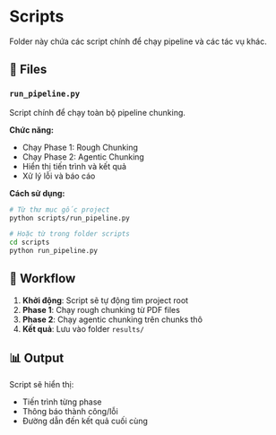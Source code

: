 # Scripts

Folder này chứa các script chính để chạy pipeline và các tác vụ khác.

## 📁 Files

### `run_pipeline.py`
Script chính để chạy toàn bộ pipeline chunking.

**Chức năng:**
- Chạy Phase 1: Rough Chunking
- Chạy Phase 2: Agentic Chunking
- Hiển thị tiến trình và kết quả
- Xử lý lỗi và báo cáo

**Cách sử dụng:**
```bash
# Từ thư mục gốc project
python scripts/run_pipeline.py

# Hoặc từ trong folder scripts
cd scripts
python run_pipeline.py
```

## 🚀 Workflow

1. **Khởi động**: Script sẽ tự động tìm project root
2. **Phase 1**: Chạy rough chunking từ PDF files
3. **Phase 2**: Chạy agentic chunking trên chunks thô
4. **Kết quả**: Lưu vào folder `results/`

## 📊 Output

Script sẽ hiển thị:
- Tiến trình từng phase
- Thông báo thành công/lỗi
- Đường dẫn đến kết quả cuối cùng
